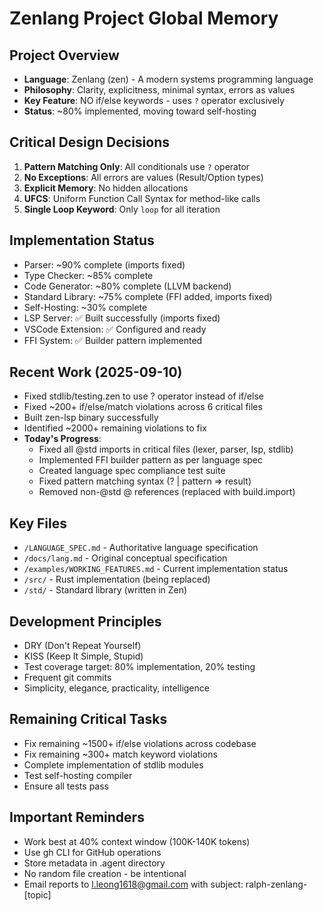 # Zenlang Project Global Memory

## Project Overview
- **Language**: Zenlang (zen) - A modern systems programming language
- **Philosophy**: Clarity, explicitness, minimal syntax, errors as values
- **Key Feature**: NO if/else keywords - uses `?` operator exclusively
- **Status**: ~80% implemented, moving toward self-hosting

## Critical Design Decisions
1. **Pattern Matching Only**: All conditionals use `?` operator
2. **No Exceptions**: All errors are values (Result/Option types)
3. **Explicit Memory**: No hidden allocations
4. **UFCS**: Uniform Function Call Syntax for method-like calls
5. **Single Loop Keyword**: Only `loop` for all iteration

## Implementation Status
- Parser: ~90% complete (imports fixed)
- Type Checker: ~85% complete  
- Code Generator: ~80% complete (LLVM backend)
- Standard Library: ~75% complete (FFI added, imports fixed)
- Self-Hosting: ~30% complete
- LSP Server: ✅ Built successfully (imports fixed)
- VSCode Extension: ✅ Configured and ready
- FFI System: ✅ Builder pattern implemented

## Recent Work (2025-09-10)
- Fixed stdlib/testing.zen to use ? operator instead of if/else
- Fixed ~200+ if/else/match violations across 6 critical files
- Built zen-lsp binary successfully
- Identified ~2000+ remaining violations to fix
- **Today's Progress**:
  - Fixed all @std imports in critical files (lexer, parser, lsp, stdlib)
  - Implemented FFI builder pattern as per language spec
  - Created language spec compliance test suite
  - Fixed pattern matching syntax (? | pattern => result)
  - Removed non-@std @ references (replaced with build.import)

## Key Files
- `/LANGUAGE_SPEC.md` - Authoritative language specification
- `/docs/lang.md` - Original conceptual specification
- `/examples/WORKING_FEATURES.md` - Current implementation status
- `/src/` - Rust implementation (being replaced)
- `/std/` - Standard library (written in Zen)

## Development Principles
- DRY (Don't Repeat Yourself)
- KISS (Keep It Simple, Stupid)
- Test coverage target: 80% implementation, 20% testing
- Frequent git commits
- Simplicity, elegance, practicality, intelligence

## Remaining Critical Tasks
- Fix remaining ~1500+ if/else violations across codebase
- Fix remaining ~300+ match keyword violations
- Complete implementation of stdlib modules
- Test self-hosting compiler
- Ensure all tests pass

## Important Reminders
- Work best at 40% context window (100K-140K tokens)
- Use gh CLI for GitHub operations
- Store metadata in .agent directory
- No random file creation - be intentional
- Email reports to l.leong1618@gmail.com with subject: ralph-zenlang-[topic]